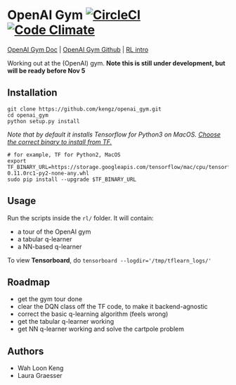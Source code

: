 # OpenAI Gym [![CircleCI](https://circleci.com/gh/kengz/openai_gym.svg?style=shield)](https://circleci.com/gh/kengz/openai_gym) [![Code Climate](https://codeclimate.com/github/kengz/openai_gym/badges/gpa.svg)](https://codeclimate.com/github/kengz/openai_gym)

[OpenAI Gym Doc](https://gym.openai.com/docs) | [OpenAI Gym Github](https://github.com/openai/gym) | [RL intro](https://gym.openai.com/docs/rl)

Working out at the (OpenAI) gym. **Note this is still under development, but will be ready before Nov 5**


## Installation

```shell
git clone https://github.com/kengz/openai_gym.git
cd openai_gym
python setup.py install
```

*Note that by default it installs Tensorflow for Python3 on MacOS. [Choose the correct binary to install from TF.](https://www.tensorflow.org/versions/r0.11/get_started/os_setup.html#pip-installation)*

```shell
# for example, TF for Python2, MacOS
export TF_BINARY_URL=https://storage.googleapis.com/tensorflow/mac/cpu/tensorflow-0.11.0rc1-py2-none-any.whl
sudo pip install --upgrade $TF_BINARY_URL
```

## Usage

Run the scripts inside the `rl/` folder. It will contain:
- a tour of the OpenAI gym
- a tabular q-learner
- a NN-based q-learner

To view **Tensorboard**, do `tensorboard --logdir='/tmp/tflearn_logs/'`


## Roadmap

- get the gym tour done
- clear the DQN class off the TF code, to make it backend-agnostic
- correct the basic q-learning algorithm (feels wrong)
- get the tabular q-learner working
- get NN q-learner working and solve the cartpole problem


## Authors

- Wah Loon Keng
- Laura Graesser
